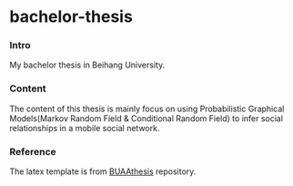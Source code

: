 # bachelor-thesis

### Intro
My bachelor thesis in Beihang University.

### Content
The content of this thesis is mainly focus on using Probabilistic Graphical Models(Markov Random Field & Conditional Random Field) to infer 
social relationships in a mobile social network.


### Reference
The latex template is from [BUAAthesis](https://github.com/BHOSC/BUAAthesis) repository.

